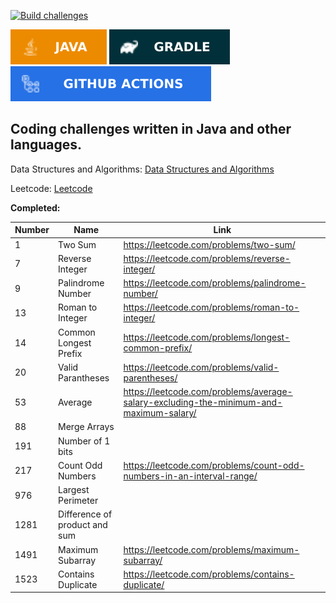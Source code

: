 [![Build challenges](https://github.com/octa/challenges/actions/workflows/build.yaml/badge.svg)](https://github.com/octa/challenges/actions/workflows/build.yaml)

![Java](images/java.svg) ![Gradle](images/gradle.svg) ![GitHub Actions](images/githubactions.svg)


## Coding challenges written in Java and other languages.

Data Structures and Algorithms: [Data Structures and Algorithms](https://github.com/octa/challenges/tree/main/src/main/java/com/octa/challenges/dsalgo)

Leetcode: [Leetcode](https://github.com/octa/challenges/tree/main/src/main/java/com/octa/challenges/leetcode)

**Completed:**

|Number|Name|Link|
|------|--------|-----|
|1|Two Sum|https://leetcode.com/problems/two-sum/|
|7|Reverse Integer|https://leetcode.com/problems/reverse-integer/|
|9|Palindrome Number|https://leetcode.com/problems/palindrome-number/|
|13|Roman to Integer|https://leetcode.com/problems/roman-to-integer/|
|14|Common Longest Prefix|https://leetcode.com/problems/longest-common-prefix/|
|20|Valid Parantheses|https://leetcode.com/problems/valid-parentheses/|
|53|Average|https://leetcode.com/problems/average-salary-excluding-the-minimum-and-maximum-salary/|
|88|Merge Arrays||
|191|Number of 1 bits||
|217|Count Odd Numbers|https://leetcode.com/problems/count-odd-numbers-in-an-interval-range/|
|976|Largest Perimeter||
|1281|Difference of product and sum||
|1491|Maximum Subarray|https://leetcode.com/problems/maximum-subarray/|
|1523|Contains Duplicate|https://leetcode.com/problems/contains-duplicate/|